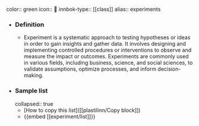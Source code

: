 color:: green
icon:: 🧪
innbok-type:: [[class]]
alias:: experiments

- ### Definition 
  - Experiment is a systematic approach to testing hypotheses or ideas in order to gain insights and gather data. It involves designing and implementing controlled procedures or interventions to observe and measure the impact or outcomes. Experiments are commonly used in various fields, including business, science, and social sciences, to validate assumptions, optimize processes, and inform decision-making.
- ### Sample list
  collapsed:: true
  - [How to copy this list]([[plastilinn/Copy block]])
  - {{embed [[experiment/list]]}}



